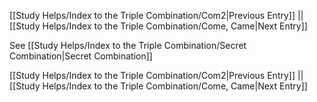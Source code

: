 [[Study Helps/Index to the Triple Combination/Com2|Previous Entry]]  ||  [[Study Helps/Index to the Triple Combination/Come, Came|Next Entry]]

 See [[Study Helps/Index to the Triple Combination/Secret Combination|Secret Combination]]

[[Study Helps/Index to the Triple Combination/Com2|Previous Entry]]  ||  [[Study Helps/Index to the Triple Combination/Come, Came|Next Entry]]